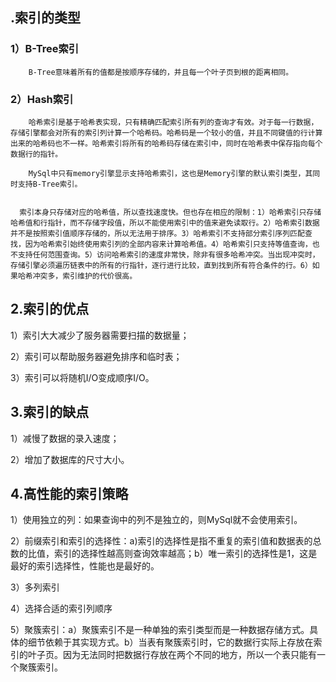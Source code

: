 ## .索引的类型

### 1）B-Tree索引

```
    B-Tree意味着所有的值都是按顺序存储的，并且每一个叶子页到根的距离相同。
```

### 2）Hash索引

```
    哈希索引是基于哈希表实现，只有精确匹配索引所有列的查询才有效。对于每一行数据，存储引擎都会对所有的索引列计算一个哈希码。哈希码是一个较小的值，并且不同键值的行计算出来的哈希码也不一样。哈希索引将所有的哈希码存储在索引中，同时在哈希表中保存指向每个数据行的指针。

    MySql中只有memory引擎显示支持哈希索引，这也是Memory引擎的默认索引类型，其同时支持B-Tree索引。  


  索引本身只存储对应的哈希值，所以查找速度快。但也存在相应的限制：1）哈希索引只存储哈希值和行指针，而不存储字段值，所以不能使用索引中的值来避免读取行。2）哈希索引数据并不是按照索引值顺序存储的，所以无法用于排序。3）哈希索引不支持部分索引序列匹配查找，因为哈希索引始终使用索引列的全部内容来计算哈希值。4）哈希索引只支持等值查询，也不支持任何范围查询。5）访问哈希索引的速度非常快，除非有很多哈希冲突。当出现冲突时，存储引擎必须遍历链表中的所有的行指针，逐行进行比较，直到找到所有符合条件的行。6）如果哈希冲突多，索引维护的代价很高。
```

## 2.索引的优点

1）索引大大减少了服务器需要扫描的数据量；

2）索引可以帮助服务器避免排序和临时表；

3）索引可以将随机I/O变成顺序I/O。

## 3.索引的缺点

1）减慢了数据的录入速度；

2）增加了数据库的尺寸大小。

## 4.高性能的索引策略

1）使用独立的列：如果查询中的列不是独立的，则MySql就不会使用索引。

2）前缀索引和索引的选择性：a\)索引的选择性是指不重复的索引值和数据表的总数的比值，索引的选择性越高则查询效率越高；b）唯一索引的选择性是1，这是最好的索引选择性，性能也是最好的。

3）多列索引

4）选择合适的索引列顺序

5）聚簇索引：a）聚簇索引不是一种单独的索引类型而是一种数据存储方式。具体的细节依赖于其实现方式。b）当表有聚簇索引时，它的数据行实际上存放在索引的叶子页。因为无法同时把数据行存放在两个不同的地方，所以一个表只能有一个聚簇索引。

